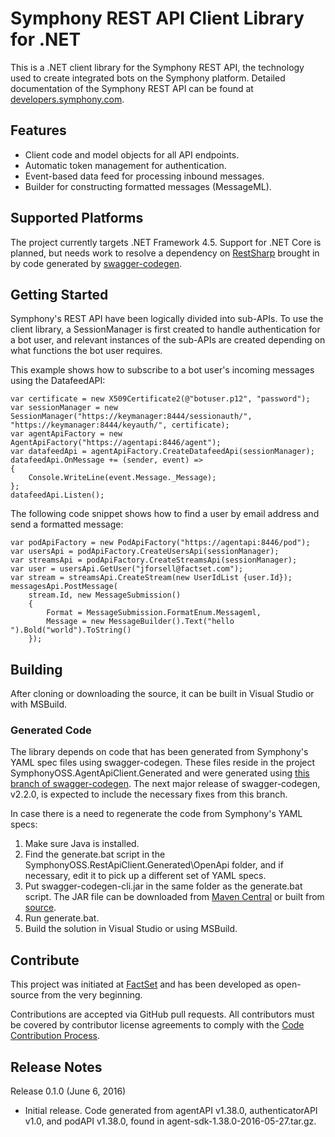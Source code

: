 Symphony REST API Client Library for .NET
=========================================

This is a .NET client library for the Symphony REST API, the technology used to create integrated bots on the Symphony platform. Detailed documentation of the Symphony REST API can be found at [developers.symphony.com](https://developers.symphony.com/).

## Features

 * Client code and model objects for all API endpoints.
 * Automatic token management for authentication.
 * Event-based data feed for processing inbound messages.
 * Builder for constructing formatted messages (MessageML).

## Supported Platforms

The project currently targets .NET Framework 4.5. Support for .NET Core is planned, but needs work to resolve a dependency on [RestSharp](https://github.com/restsharp/RestSharp/issues/664) brought in by code generated by [swagger-codegen](https://github.com/swagger-api/swagger-codegen/).

## Getting Started

Symphony's REST API have been logically divided into sub-APIs. To use the client library, a SessionManager is first created to handle authentication for a bot user, and relevant instances of the sub-APIs are created depending on what functions the bot user requires.

This example shows how to subscribe to a bot user's incoming messages using the DatafeedAPI:

```
var certificate = new X509Certificate2(@"botuser.p12", "password");
var sessionManager = new SessionManager("https://keymanager:8444/sessionauth/", "https://keymanager:8444/keyauth/", certificate);
var agentApiFactory = new AgentApiFactory("https://agentapi:8446/agent");
var datafeedApi = agentApiFactory.CreateDatafeedApi(sessionManager);
datafeedApi.OnMessage += (sender, event) =>
{
    Console.WriteLine(event.Message._Message);
};
datafeedApi.Listen();
```

The following code snippet shows how to find a user by email address and send a formatted message:

```
var podApiFactory = new PodApiFactory("https://agentapi:8446/pod");
var usersApi = podApiFactory.CreateUsersApi(sessionManager);
var streamsApi = podApiFactory.CreateStreamsApi(sessionManager);
var user = usersApi.GetUser("jforsell@factset.com");
var stream = streamsApi.CreateStream(new UserIdList {user.Id});
messagesApi.PostMessage(
    stream.Id, new MessageSubmission()
    {
        Format = MessageSubmission.FormatEnum.Messageml,
        Message = new MessageBuilder().Text("hello ").Bold("world").ToString()
    });
```

## Building

After cloning or downloading the source, it can be built in Visual Studio or with MSBuild.    

### Generated Code

The library depends on code that has been generated from Symphony's YAML spec files using swagger-codegen. These files reside in the project SymphonyOSS.AgentApiClient.Generated and were generated using [this branch of swagger-codegen](https://github.com/jimschubert/swagger-codegen/tree/cs/req_properties_2584). The next major release of swagger-codegen, v2.2.0, is expected to include the necessary fixes from this branch.

In case there is a need to regenerate the code from Symphony's YAML specs:

 1. Make sure Java is installed.
 2. Find the generate.bat script in the SymphonyOSS.RestApiClient.Generated\OpenApi folder, and if necessary, edit it to pick up a different set of YAML specs. 
 3. Put swagger-codegen-cli.jar in the same folder as the generate.bat script. The JAR file can be downloaded from [Maven Central](http://repo1.maven.org/maven2/io/swagger/swagger-codegen-cli/) or built from [source](https://github.com/swagger-api/swagger-codegen).
 4. Run generate.bat.
 5. Build the solution in Visual Studio or using MSBuild.

## Contribute

This project was initiated at [FactSet](https://www.factset.com) and has been developed as open-source from the very beginning.

Contributions are accepted via GitHub pull requests. All contributors must be covered by contributor license agreements to comply with the [Code Contribution Process](https://symphonyoss.atlassian.net/wiki/display/FM/Code+Contribution+Process).

## Release Notes

Release 0.1.0 (June 6, 2016)

 * Initial release. Code generated from agentAPI v1.38.0, authenticatorAPI v1.0, and podAPI v1.38.0, found in agent-sdk-1.38.0-2016-05-27.tar.gz.